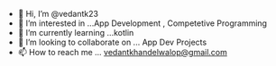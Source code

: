 - 👋 Hi, I’m @vedantk23
- 👀 I’m interested in ...App Development , Competetive Programming
- 🌱 I’m currently learning ...kotlin
- 💞️ I’m looking to collaborate on ... App Dev Projects
- 📫 How to reach me ... vedantkhandelwalop@gmail.com

<!---
vedantk23/vedantk23 is a ✨ special ✨ repository because its `README.md` (this file) appears on your GitHub profile.
You can click the Preview link to take a look at your changes.
--->
